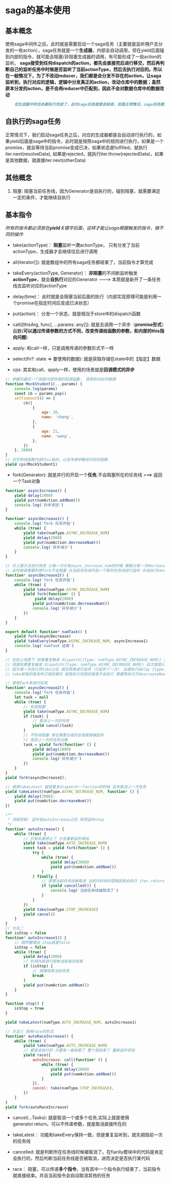 # saga的基本使用

## 基本概念

使用saga中间件之后，此时就是需要启动一个saga任务（主要就是监听用户去分发的一些action），saga任务就是一个**生成器**，内部会自动调用，但在yield后面碰到内部的指令，就可能会阻塞/非阻塞生成器的调用，有可能形成了一些action的监听。
**saga接受到任何dispatch的action，都先会直接完后进行移交，然后再判断自己的监听任务中时候是否监听了当前actionType，然后去执行对应的。所以在一般情况下，为了不改动reducer，我们都是会分发不存在的action，让saga监听到，执行对应的逻辑，逻辑中分发真正的action，改动仓库中的数据；虽然原本分发的action，是不会再reducer中匹配到，因此不会对数据仓库中的数据改动**

```markdown
    但生成器中的任务都执行完成了，此时saga任务就是会结束，但是正常情况，saga任务都是不会结束的
```

## 自执行的saga任务

正常情况下，我们启动saga任务之后，对应的生成器都是会自动进行执行的，如果yield后面是saga中的指令，此时就是按照saga中的规则进行执行，如果是一个promise，就会等待当前promise变成已决，如果状态是fulfilled，就执行iter.next(resolveData), 如果是rejected，就执行iter.throw(rejectedData)，如果是其他数据，就直接iter.next(otherData)

## 其他概念

1. 阻塞: 阻塞当前任务线，因为Generator是自执行的，碰到阻塞，就需要满足一定的条件，才能继续自执行

## 基本指令

*所有的指令都必须放在**yield**关键字后面，这样才能让saga根据触发的指令，做不同的操作*

- take(actionType)： **阻塞**监听**一次**actionType， 只有分发了当前actionType，生成器才会继续往后进行调用

- all(iterator[]): 就是数组中的所有saga任务都结束了，当前指令才算完成

- takeEvery(actionType, Generator)： **非阻塞**的不间断监听触发**actionType**，就会**自执行**对应的Generator ---> 本质就是新开了一条任务线去监听对应的actionType

- delay(time)： 此时就是会阻塞当前后面的执行（内部实现原理可能是利用一个promise在指定时间后变成已决状态）

- put(action)： 分发一个状态，就是相当于store中的dispatch函数

- call([thisArg, func], ...params: any[]): 就是去调用一个异步（**promise形式**）函数(**可以通过传递参数的方式不同，改变传递给函数的参数，和内部的this指向问题**)

- apply: 和call一样，只是调用传递的参数形式不一样

- select(fn?: state => 要使用的数据): 就是获取存储在state中的【指定】数据

- cps: 其实和call、apply一样，使用的场景就是**回调模式的异步**

```js
// 参数的最后一个就是内部传递的回调函数， 获取到对应的数据
function MockStudent1(...params) {
    console.log(params)
    const cb = params.pop()
    setTimeout(() => {
        cb([
            {
                age: 20,
                name: 'cheng',
            },
            {
                age: 21,
                name: 'wang',
            },
        ])
    }, 2000)
}
// 也可修改函数内部this指向，以及传递参数给对应的函数 
yield cps(MockStudent1)
```

- fork(Generator): 就是并行的开启一个**任务**,不会阻塞所在的任务线  ===> 返回一个Task对象

```js
function* asyncIncrease() {
    yield delay(2000)
    yield put(numAction.addNum())
    console.log('异步添加')
}

function* asyncDecrease1() {
    console.log('fork 任务开始')
    while (true) {
        yield take(numType.ASYNC_DECREASE_NUM)
        yield delay(2000)
        yield put(numAction.decreaseNum())
        console.log('异步减少')
    }
}

// 对上面方法进行改进 让每一次分发async_increase_num的时候 都能分发一次decreaseNum
// 此时就是需要利用fork不会阻塞 在当前任务线开启一个新的任务线进行监听 并自执行Generator
function* asyncDecrease2() {
    console.log('fork 任务开始')
    while (true) {
        yield take(numType.ASYNC_DECREASE_NUM)
        yield fork(function* () {
             yield delay(2000)
            yield put(numAction.decreaseNum())
            console.log('异步减少')
        })
    }
}

export default function* numTask() {
    yield fork(asyncDecrease)
    yield takeEvery(numType.ASYNC_INCREASE_NUM, asyncIncrease1)
    console.log('numTask 结束')
}

// 在如上场景下 如果重复触发 dispatch({type: numType.ASYNC_INCREASE_NUM}) 执行一次就是后面就会分发依次 addNum
// 但是如果重复触发 dispatch({type: numType.ASYNC_DECREASE_NUM}) 此次就是只会有一次分发 decreaseNum 
// 因为第一次执行完take之后 就没有再进行监听（只监听了一次） 后面执行delay {type: numType.ASYNC_DECREASE_NUM} 重复触发就是无效的
// take采取的是发布订阅的模式 就是执行完成后就是不会执行 需要等执行万descreaseNum之后 此时才能继续监听对应的actionType

```

```js 使用fork实现一次 做一个防抖的形式
// 使用fork来进行实现
function* asyncDecrease2() {
    console.log('fork 任务开始')
    let task = null
    while (true) {
        // 形成阻塞
        yield take(numType.ASYNC_DECREASE_NUM)
        if (task) {
            // 取消上一次的任务
            yield cancel(task)
        }
        // 不形成阻塞 保证需要分发的总是能够被监听
        // 保存上一次的任务对象
        task = yield fork(function* () {
            yield delay(2000)
            yield put(numAction.decreaseNum())
            console.log('异步减少')
        })
    }
}
yield fork(asyncDecrease2);

// 使用takeLatest 就是重复dispatch一个action的时候 会先取消上一次任务
yield takeLatest(numType.ASYNC_DECREASE_NUM, function* () {
    yield delay(2000);
    yield put(numAction.decreaseNum())
})
```

```js 做一个自动增加和暂停的
/**
 * 流程控制: 监听到autoIncrease之后 转而监听stop
 */
function* autoIncrease() {
    while (true) {
        // 只有后面停止了 才会重新监听增加
        yield take(numType.AUTO_INCREASE_NUM)
        const task = yield fork(function* () {
            try {
                while (true) {
                    yield delay(2000)
                    yield put(numAction.addNum())
                }
            } finally {
                // 即使当前任务线被取消 当前代码块的逻辑还是会执行 iter.return
                if (yield cancelled()) {
                    console.log('当前任务线被取消了')
                }
            }
        })
        yield take(numType.STOP_INCREASE)
        yield cancel()
    }
}
// 方法二
let isStop = false
function* autoIncrease1() {
    // 既然要增加 stop就是false
    isStop = false
    while (true) {
        yield delay(2000)
        // 利用外部进行控制当前是否结束
        if (isStop) {
            // 直接结束当前任务
            break
        }
        yield put(numAction.addNum())
    }
}

function stop() {
    isStop = true
}

yield takeLatest(numType.AUTO_INCREASE_NUM, autoIncrease1)

// 方法三 使用race的形式
function* autoRaceIncrease() {
    while (true) {
        yield take(numType.AUTO_INCREASE_NUM)
        // 都是会执行的 只要有一者结束了 整个就结束了 重新监听添加
        yield race({
            autoIncrease: call(function* () {
                while (true) {
                    yield delay(2000)
                    yield put(numAction.addNum())
                }
            }),
            cancel: take(numType.STOP_INCREASE),
        })
    }
}
yield fork(autoRaceIncrease)
```

- cancel(...Tasks): 就是取消一个或多个任务,实际上就是使用generator.return。可以不传递参数，就是取消直接所在的

- takeLatest： 功能和takeEvery保持一致，但是重复监听到，就先销毁前一次的任务线

- cancelled: 就是判断所在任务线时候被取消了。在fianlly模块中的代码是肯定会执行的，然后判断当前任务线是否被取消，进而决定是否执行某代码

- race： 阻塞，可以传递**多个指令**，当有其中一个指令执行结束了，当前指令就直接结束。并且当前指令会自动取消其他的任务
